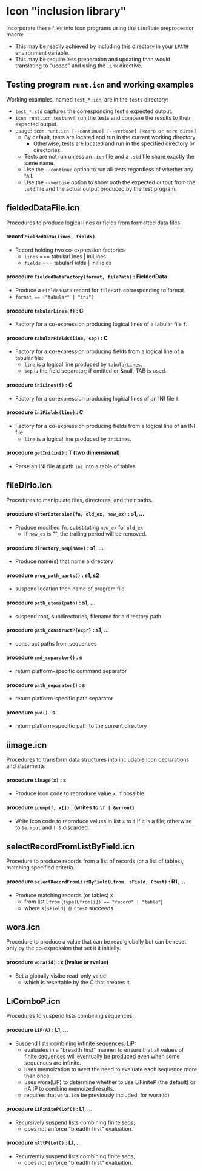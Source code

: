 # Icon "inclusion library"

Incorporate these files into Icon programs using the `$include` preprocessor macro:

- This may be readily achieved by including this directory
  in your `LPATH` environment variable.
- This may be require less preparation and updating than would translating
  to "ucode" and using the `link` directive.

## Testing program `runt.icn` and working examples

Working examples, named `test_*.icn`, are in the `tests` directory:

- `test_*.std` captures the corresponding test's expected output.
- `icon runt.icn tests` will run the tests and compare the results to
   their expected output.
- usage: `icon runt.icn [--continue] [--verbose] [<zero or more dirs>]`
  - By default, tests are located and run in the current working directory.
    - Otherwise, tests are located and run in the specified directory or directories.
  - Tests are not run unless an `.icn` file and a `.std` file share exactly
    the same name.
  - Use the `--continue` option to run all tests regardless of whether any fail.
  - Use the `--verbose` option to show both the expected output
    from the `.std` file and the actual output produced by the test program.

## fieldedDataFile.icn

Procedures to produce logical lines or fields from formatted data files.

#### record `FieldedData(lines, fields)`
  - Record holding two co-expression factories
    - `lines` === tabularLines | iniLines
    - `fields` === tabularFields | iniFields
#### procedure `FieldedDataFactory(format, filePath)` : FieldedData
  - Produce a `FieldedData` record for `filePath` corresponding to format.
  - `format == ("tabular" | "ini")`
#### procedure `tabularLines(f)` : C
  - Factory for a co-expression producing logical lines of a tabular file `f`.
#### procedure `tabularFields(line, sep)` : C
  - Factory for a co-expression producing fields from a logical line of a tabular file:
    - `line` is a logical line produced by `tabularLines`.
    - `sep` is the field separator; if omitted or &null, TAB is used.
#### procedure `iniLines(f)` : C
  - Factory for a co-expression producing logical lines of an INI file `f`.
#### procedure `iniFields(line)` : C
  - Factory for a co-expression producing fields from a logical line of an INI file
    - `line` is a logical line produced by `iniLines`.
#### procedure `getIni(ini)` : T (two dimensional)
  - Parse an INI file at path `ini` into a table of tables

## fileDirIo.icn

Procedures to manipulate files, directores, and their paths.

#### procedure `alterExtension(fn, old_ex, new_ex)` : s1, ...
  - Produce modified `fn`, substituting `new_ex` for `old_ex`
    - If `new_ex` is "", the trailing period will be removed.

#### procedure `directory_seq(name)` : s1, ...
  - Produce name(s) that name a directory

#### procedure `prog_path_parts()` : s1, s2
  - suspend location then name of program file.

#### procedure `path_atoms(path)` : s1, ...
  - suspend root, subdirectories, filename for a directory path

#### procedure `path_constructP{expr}` : s1, ...
  - construct paths from sequences

#### procedure `cmd_separator()` : s
  - return platform-specific command separator

#### procedure `path_separator()` : s
  - return platform-specific path separator

#### procedure `pwd()` : s
  - return platform-specific path to the current directory

## iimage.icn

Procedures to transform data structures into includable Icon declarations and statements

#### procedure `iimage(x)` : s
  - Produce Icon code to reproduce value `x`, if possible
#### procedure `idump(f, x[])` : (writes to `\f | &errout`)
  - Write Icon code to reproduce values in list `x` to `f` if it is a file;
    otherwise to `&errout` and `f` is discarded.

## selectRecordFromListByField.icn

Procedure to produce records from a list of records (or a list of tables), matching specified criteria.

#### procedure `selectRecordFromListByField(Lfrom, sField, Ctest)` : R1, ...
  - Produce matching records (or tables) `X`
    - from list `Lfrom` (`type(Lfrom[i]) == "record" | "table"`)
    - where `X[sField] @ Ctest` succeeds

## wora.icn

Procedure to produce a value that can be read globally but can be reset only by the co-expression that set it it initially.

#### procedure `wora(id)` : x (lvalue or rvalue)
  - Set a globally visibe read-only value
    - which is resettable by the C that creates it.

## LiComboP.icn

Procedures to suspend lists combining sequences.

#### procedure `LiP(A)` : L1, ...
  - Suspend lists combining infinite sequences. LiP:
    - evaluates in a "breadth first" manner to ensure that all values of finite
      sequences will eventually be produced even when some sequences are infinite.
    - uses memoization to avert the need to evaluate each sequence more than once.
    - uses wora(LiP) to determine whether to use LiFiniteP
      (the default) or nAltP to combine memoized results.
    - requires that `wora.icn` be previously included, for wora(id)
#### procedure `LiFiniteP(LofC)` : L1, ...
  - Recursively suspend lists combining finite seqs;
    - does not enforce "breadth first" evaluation.
#### procedure `nAltP(LofC)` : L1, ...
  - Recurrently suspend lists combining finite seqs;
    - does not enforce "breadth first" evaluation.
